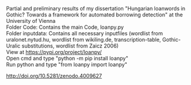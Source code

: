 Partial and preliminary results of my dissertation "Hungarian loanwords in Gothic? Towards a framework for automated borrowing detection" at the University of Vienna  
Folder Code: Contains the main Code, loanpy.py  
Folder inputdata: Contains all necessary inputfiles (wordlist from uralonet.nytud.hu, wordlist from wikiling.de, transcription-table, Gothic-Uralic substitutions, wordlist from Zaicz 2006)  
View at https://pypi.org/project/loanpy/  
Open cmd and type "python -m pip install loanpy"  
Run python and type "from loanpy import loanpy"   
  
http://doi.org/10.5281/zenodo.4009627
 
